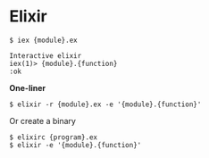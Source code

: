 # Elixir

```
$ iex {module}.ex

Interactive elixir
iex(1)> {module}.{function}
:ok
```

**One-liner**
```
$ elixir -r {module}.ex -e '{module}.{function}'
```

Or create a binary
```
$ elixirc {program}.ex
$ elixir -e '{module}.{function}'
```
